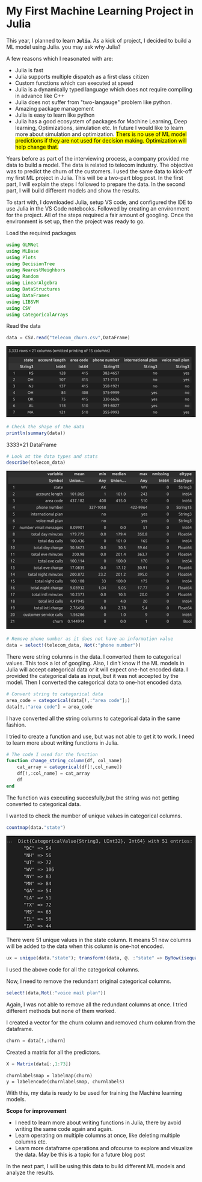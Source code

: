 # My First Machine Learning Project in Julia

This year, I planned to learn **```Julia```**. As a kick of project, I decided to build a ML model using Julia. you may ask why Julia?

A few reasons which I reasonated with are:
* Julia is fast
* Julia supports multiple dispatch as a first class citizen 
* Custom functions which can executed at speed 
* Julia is a dynamically typed language which does not require compiling in advance like C++
* Julia does not suffer from "two-langauge" problem like python. 
* Amazing package management
* Julia is easy to learn like python
* Julia has a good ecosystem of packages for Machine Learning, Deep learning, Optimizations, simulation etc. In future I would like to learn more about simulation and optimization. <mark>Thers is no use of ML model predictions if they are not used for decision making. Optimization will help change that.</mark>


Years before as part of the interviewing process, a company provided me data to build a model. The data is related to telecom industry. The objective was to predict the churn of the customers. I used the same data to kick-off my first ML project in Julia. This will be a two-part blog post. In the first part, I will explain the steps I followed to prepare the data. In the second part, I will build different models and show the results.

To start with, I downloaded Julia, setup VS code, and configured the IDE to use Julia in the VS Code notebooks. Followed by creating an environment for the project. All of the steps required a fair amount of googling. Once the environment is set up, then the project was ready to go.

Load the required packages

```julia
using GLMNet
using MLBase
using Plots
using DecisionTree
using NearestNeighbors
using Random
using LinearAlgebra
using DataStructures
using DataFrames
using LIBSVM
using CSV
using CategoricalArrays
```

Read the data

```julia
data = CSV.read("telecom_churn.csv",DataFrame)
```

![data](/images/j_read_data.png)

```julia
# Check the shape of the data
println(summary(data))
```
3333×21 DataFrame

```julia
# Look at the data types and stats
describe(telecom_data)
```
![describe](/images/j_describe.png)


```julia
# Remove phone number as it does not have an information value
data = select!(telecom_data, Not(:"phone number"))
```

There were string columns in the data. I converted them to categorical values. This took a lot of googling. Also, I din't know if the ML models in Julia will accept categorical data or it will expect one-hot encoded data. I provided the categorical data as input, but it was not accepted by the model. Then I converted the categorical data to one-hot encoded data.

```julia
# Convert string to categorical data
area_code = categorical(data[!,:"area code"];)
data[!,:"area code"] = area_code
```

I have converted all the string columns to categorical data in the same fashion.

I tried to create a function and use, but was not able to get it to work. I need to learn more about writing functions in Julia.

```julia
# The code I used for the function
function change_string_column(df, col_name)
    cat_array = categorical(df[!,col_name])
    df[!,:col_name] = cat_array
    df
end
```
The function was executing succesfully,but the string was not getting converted to categorical data.

I wanted to check the number of unique values in categorical columns.

```julia
countmap(data."state")
```
![Unique states](/images/j_unique.png)

There were 51 unique values in the state column. It means 51 new columns will be added to the data when this column is one-hot encoded.

```julia
ux = unique(data."state"); transform!(data, @. :"state" => ByRow(isequal(ux)) .=> Symbol(:"state_", ux))
```

I used the above code for all the categorical columns.

Now, I need to remove the redundant original categorical columns.

```julia
select!(data,Not(:"voice mail plan"))
```

Again, I was not able to remove all the redundant columns at once. I tried different methods but none of them worked.

I created a vector for the churn column
and removed churn column from the dataframe.

```julia
churn = data[!,:churn]
```

Created a matrix for all the predictors.

```julia
X = Matrix(data[:,1:73])
```

```
churnlabelsmap = labelmap(churn)
y = labelencode(churnlabelsmap, churnlabels)
```

With this, my data is ready to be used for training the Machine learning models.

**Scope for improvement**
* I need to learn more about writing functions in Julia, there by avoid writing the same code again and again.
* Learn operating on multiple columns at once, like deleting multiple columns etc.
* Learn more dataframe operations and ofcourse to explore and visualize the data. May be this is a topic for a future blog post

In the next part, I will be using this data to build different ML models and analyze the results.















